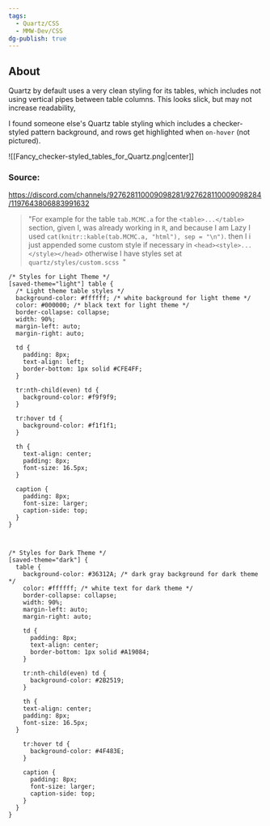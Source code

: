 ```yaml
---
tags:
  - Quartz/CSS
  - MMW-Dev/CSS
dg-publish: true
---
```

## About

Quartz by default uses a very clean styling for its tables, which includes not using vertical pipes between table columns. This looks slick, but may not increase readability,

I found someone else's Quartz table styling which includes a checker-styled pattern background, and rows get highlighted when `on-hover` (not pictured).

![[Fancy_checker-styled_tables_for_Quartz.png|center]]

### Source: 

https://discord.com/channels/927628110009098281/927628110009098284/1197643806883991632

> "For example for the table `tab.MCMC.a` for the `<table>...</table>` section, given I, was already working in `R`, and because I am Lazy I used `cat(knitr::kable(tab.MCMC.a, "html"), sep = "\n")`. then I i just appended some custom style if necessary in `<head><style>...</style></head>` otherwise I have styles set at `quartz/styles/custom.scss `"

```
/* Styles for Light Theme */
[saved-theme="light"] table {
  /* Light theme table styles */
  background-color: #ffffff; /* white background for light theme */
  color: #000000; /* black text for light theme */
  border-collapse: collapse;
  width: 90%;
  margin-left: auto; 
  margin-right: auto; 
  
  td {
    padding: 8px;
    text-align: left;
    border-bottom: 1px solid #CFE4FF;
  }
  
  tr:nth-child(even) td {
    background-color: #f9f9f9;
  }
  
  tr:hover td {
    background-color: #f1f1f1;
  }
  
  th {
    text-align: center; 
    padding: 8px; 
    font-size: 16.5px;
  }

  caption {
    padding: 8px;
    font-size: larger;
    caption-side: top;
  }
}



/* Styles for Dark Theme */
[saved-theme="dark"] {
  table {
    background-color: #36312A; /* dark gray background for dark theme */
    color: #ffffff; /* white text for dark theme */
    border-collapse: collapse;
    width: 90%;
    margin-left: auto;
    margin-right: auto;

    td {
      padding: 8px;
      text-align: center;
      border-bottom: 1px solid #A19084;
    }

    tr:nth-child(even) td {
      background-color: #2B2519;
    }

    th {
    text-align: center; 
    padding: 8px; 
    font-size: 16.5px;
  }

    tr:hover td {
      background-color: #4F483E;
    }

    caption {
      padding: 8px;
      font-size: larger;
      caption-side: top;
    }
  }
}
```
